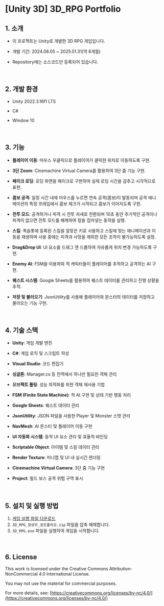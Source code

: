 # [Unity 3D] 3D_RPG Portfolio

## 1. 소개

- 이 프로젝트는 Unity로 개발한 3D RPG 게임입니다.
  
- 개발 기간: 2024.08.05 ~ 2025.01.31(약 6개월)
  
- Repository에는 소스코드만 등록되어 있습니다.<br><br><br>


## 2. 개발 환경

- Unity 2022.3.16f1 LTS
  
- C#
  
- Window 10<br><br><br>


## 3. 기능

- **플레이어 이동**: 마우스 우클릭으로 플레이어가 클릭한 위치로 이동하도록 구현.
  
- **3단 Zoom**: Cinemachine Virtual Camera를 활용하여 3단 줌 기능 구현.
  
- **페이크 로딩**: 로딩 화면을 페이크로 구현하여 실제 로딩 시간을 감추고 시각적으로 표현.
  
- **콤보 공격**: 일정 시간 내에 마우스를 누르면 연속 공격(콤보)이 발동되며 공격 애니메이션의 특정 프레임에서 콤보 체크가 시작되고 콤보가 이어지도록 구현.
  
- **전투 모드**: 공격하거나 피격 시 전투 자세로 전환되며 10초 동안 추가적인 공격이나 피격이 없으면 전투 모드를 해제하여 칼을 집어넣는 동작을 실행.
  
- **스킬**: 퀵슬롯에 등록된 스킬을 알맞은 키로 사용하고 스킬에 맞는 애니메이션과 이동을 재생하며 사용 중에는 피격과 사망을 제외한 모든 조작이 불가능하도록 설정.
  
- **Drag&Drop UI**: UI 요소를 드래그 앤 드롭하여 자유롭게 위치 변경 가능하도록 구현.
  
- **Enemy AI**: FSM을 이용하여 적 캐릭터들이 플레이어를 추적하고 공격하는 AI 구현.
  
- **퀘스트 시스템**: Google Sheets를 활용하여 퀘스트 데이터를 관리하고 진행 상황을 추적.
  
- **저장 및 불러오기**: JsonUtility를 사용해 플레이어와 몬스터의 데이터를 저장하고 불러오는 기능 구현.<br><br><br>


## 4. 기술 스택

- **Unity**: 게임 개발 엔진
  
- **C#**: 게임 로직 및 스크립트 작성
  
- **Visual Studio**: 코드 편집기
  
- **싱글톤**: Manager.cs 등 전역에서 하나만 필요한 객체 관리
  
- **오브젝트 풀링**: 성능 최적화를 위한 객체 재사용 기법
  
- **FSM (Finite State Machine)**: 적 AI 구현 및 상태 기반 행동 처리
  
- **Google Sheets**: 퀘스트 데이터 관리
  
- **JsonUtility**: JSON 파일을 사용한 Player 및 Monster 스탯 관리
  
- **NavMesh**: AI 몬스터 및 플레이어 이동 구현
  
- **UI 자동화 시스템**: 동적 UI 요소 관리 및 효율적 바인딩
  
- **Scriptable Object**: 아이템 및 스킬 데이터 관리
  
- **Render Texture**: 미니맵 및 UI 내 실시간 렌더링
  
- **Cinemachine Virtual Camera**: 3단 줌 기능 구현
  
- **Project**: 필드 보스 공격 위험 구역 표시<br><br><br>


## 5. 설치 및 실행 방법
1. [게임 실행 파일 다운로드](https://drive.google.com/drive/folders/1vDj_LXFu0k16GR61LfcWAPkyCtxWrXD4?usp=sharing)
2. `3D_RPG_장성우_포트폴리오.zip` 파일을 압축 해제합니다.
3. `3D_RPG.exe` 파일을 실행하여 게임을 시작합니다.<br><br><br>


## 6. License

This work is licensed under the Creative Commons Attribution-NonCommercial 4.0 International License. 

You may not use the material for commercial purposes. 

For more details, see: [https://creativecommons.org/licenses/by-nc/4.0/](https://creativecommons.org/licenses/by-nc/4.0/)

